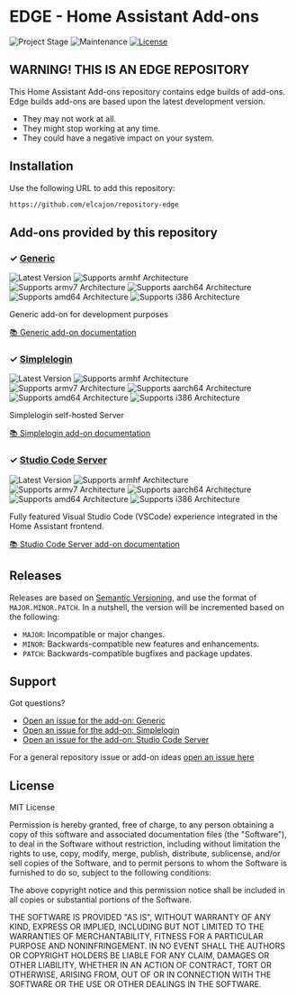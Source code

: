 # EDGE - Home Assistant Add-ons

![Project Stage][project-stage-shield]
![Maintenance][maintenance-shield]
[![License][license-shield]](LICENSE.md)


## WARNING! THIS IS AN EDGE REPOSITORY

This Home Assistant Add-ons repository contains edge builds of add-ons. Edge
builds add-ons are based upon the latest development version.

- They may not work at all.
- They might stop working at any time.
- They could have a negative impact on your system.

## Installation

Use the following URL to add this repository:

```txt
https://github.com/elcajon/repository-edge
```

## Add-ons provided by this repository

### &#10003; [Generic][addon-generic]

![Latest Version][generic-version-shield]
![Supports armhf Architecture][generic-armhf-shield]
![Supports armv7 Architecture][generic-armv7-shield]
![Supports aarch64 Architecture][generic-aarch64-shield]
![Supports amd64 Architecture][generic-amd64-shield]
![Supports i386 Architecture][generic-i386-shield]

Generic add-on for development purposes

[:books: Generic add-on documentation][addon-doc-generic]

### &#10003; [Simplelogin][addon-simplelogin]

![Latest Version][simplelogin-version-shield]
![Supports armhf Architecture][simplelogin-armhf-shield]
![Supports armv7 Architecture][simplelogin-armv7-shield]
![Supports aarch64 Architecture][simplelogin-aarch64-shield]
![Supports amd64 Architecture][simplelogin-amd64-shield]
![Supports i386 Architecture][simplelogin-i386-shield]

Simplelogin self-hosted Server

[:books: Simplelogin add-on documentation][addon-doc-simplelogin]

### &#10003; [Studio Code Server][addon-vscode]

![Latest Version][vscode-version-shield]
![Supports armhf Architecture][vscode-armhf-shield]
![Supports armv7 Architecture][vscode-armv7-shield]
![Supports aarch64 Architecture][vscode-aarch64-shield]
![Supports amd64 Architecture][vscode-amd64-shield]
![Supports i386 Architecture][vscode-i386-shield]

Fully featured Visual Studio Code (VSCode) experience integrated in the Home Assistant frontend.

[:books: Studio Code Server add-on documentation][addon-doc-vscode]

## Releases

Releases are based on [Semantic Versioning][semver], and use the format
of ``MAJOR.MINOR.PATCH``. In a nutshell, the version will be incremented
based on the following:

- ``MAJOR``: Incompatible or major changes.
- ``MINOR``: Backwards-compatible new features and enhancements.
- ``PATCH``: Backwards-compatible bugfixes and package updates.

## Support

Got questions?

- [Open an issue for the add-on: Generic][generic-issue]
- [Open an issue for the add-on: Simplelogin][simplelogin-issue]
- [Open an issue for the add-on: Studio Code Server][vscode-issue]

For a general repository issue or add-on ideas [open an issue here][issue]

## License

MIT License

Permission is hereby granted, free of charge, to any person obtaining a copy
of this software and associated documentation files (the "Software"), to deal
in the Software without restriction, including without limitation the rights
to use, copy, modify, merge, publish, distribute, sublicense, and/or sell
copies of the Software, and to permit persons to whom the Software is
furnished to do so, subject to the following conditions:

The above copyright notice and this permission notice shall be included in all
copies or substantial portions of the Software.

THE SOFTWARE IS PROVIDED "AS IS", WITHOUT WARRANTY OF ANY KIND, EXPRESS OR
IMPLIED, INCLUDING BUT NOT LIMITED TO THE WARRANTIES OF MERCHANTABILITY,
FITNESS FOR A PARTICULAR PURPOSE AND NONINFRINGEMENT. IN NO EVENT SHALL THE
AUTHORS OR COPYRIGHT HOLDERS BE LIABLE FOR ANY CLAIM, DAMAGES OR OTHER
LIABILITY, WHETHER IN AN ACTION OF CONTRACT, TORT OR OTHERWISE, ARISING FROM,
OUT OF OR IN CONNECTION WITH THE SOFTWARE OR THE USE OR OTHER DEALINGS IN THE
SOFTWARE.

[addon-generic]: https://github.com/elcajon/addon-generic/tree/v0.0.9
[addon-doc-generic]: https://github.com/elcajon/addon-generic/blob/v0.0.9/README.md
[generic-issue]: https://github.com/elcajon/addon-generic/issues
[generic-version-shield]: https://img.shields.io/badge/version-v0.0.9-blue.svg
[generic-aarch64-shield]: https://img.shields.io/badge/aarch64-yes-green.svg
[generic-amd64-shield]: https://img.shields.io/badge/amd64-yes-green.svg
[generic-armhf-shield]: https://img.shields.io/badge/armhf-yes-green.svg
[generic-armv7-shield]: https://img.shields.io/badge/armv7-yes-green.svg
[generic-i386-shield]: https://img.shields.io/badge/i386-yes-green.svg
[addon-simplelogin]: https://github.com/elcajon/addon-simplelogin/tree/9350c59
[addon-doc-simplelogin]: https://github.com/elcajon/addon-simplelogin/blob/9350c59/README.md
[simplelogin-issue]: https://github.com/elcajon/addon-simplelogin/issues
[simplelogin-version-shield]: https://img.shields.io/badge/version-9350c59-blue.svg
[simplelogin-aarch64-shield]: https://img.shields.io/badge/aarch64-no-red.svg
[simplelogin-amd64-shield]: https://img.shields.io/badge/amd64-yes-green.svg
[simplelogin-armhf-shield]: https://img.shields.io/badge/armhf-no-red.svg
[simplelogin-armv7-shield]: https://img.shields.io/badge/armv7-no-red.svg
[simplelogin-i386-shield]: https://img.shields.io/badge/i386-no-red.svg
[addon-vscode]: https://github.com/elcajon/addon-vscode/tree/2d5f64c
[addon-doc-vscode]: https://github.com/elcajon/addon-vscode/blob/2d5f64c/README.md
[vscode-issue]: https://github.com/elcajon/addon-vscode/issues
[vscode-version-shield]: https://img.shields.io/badge/version-2d5f64c-blue.svg
[vscode-aarch64-shield]: https://img.shields.io/badge/aarch64-yes-green.svg
[vscode-amd64-shield]: https://img.shields.io/badge/amd64-yes-green.svg
[vscode-armhf-shield]: https://img.shields.io/badge/armhf-no-red.svg
[vscode-armv7-shield]: https://img.shields.io/badge/armv7-no-red.svg
[vscode-i386-shield]: https://img.shields.io/badge/i386-no-red.svg
[issue]: https://github.com/elcajon/repository-edge/issues
[license-shield]: https://img.shields.io/github/license/elcajon/repository-edge.svg
[maintenance-shield]: https://img.shields.io/maintenance/yes/2022.svg
[project-stage-shield]: https://img.shields.io/badge/project%20stage-experimental-yellow.svg
[semver]: http://semver.org/spec/v2.0.0.html